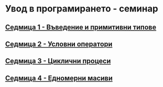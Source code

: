 # Увод в програмирането - семинар

## [Седмица 1 - Въведение и примитивни типове](./week-01-introduction-and-some-types)

## [Седмица 2 - Условни оператори](./week-02-conditions)

## [Седмица 3 - Циклични процеси](./week-03-loops)

## [Седмица 4 - Едномерни масиви](./week-04-arrays)